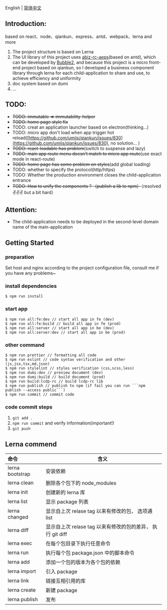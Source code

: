 English | [简体中文](./README.zh-CN.md)

## Introduction:

based on react、node、qiankun、express、antd、webpack、lerna and more

1. The project structure is based on Lerna
2. The UI library of this project uses [abiz-rc-aeps](https://github.com/Bubble2/abiz-design/tree/master/packages/abiz-rc-aeps)(based on antd), which can be developed by [Bubble2](https://github.com/Bubble2), and because this project is a micro front-end project based on qiankun, so I developed a business component library through lerna for each child-application to share and use, to achieve efficiency and uniformity
3. doc system based on dumi
4. ...

## TODO:

- ~~TODO: immutable => immutability-helper~~
- ~~TODO: home page style fix~~
- TODO: creat an application launcher based on electron(thinking...)
- TODO: micro app don't load when app trigger hot reload([https://github.com/umijs/qiankun/issues/830](https://github.com/umijs/qiankun/issues/830), no solution... )
- ~~TODO: react-loadable has problem~~(switch to suspense and lazy)
- ~~TODO: main app route menu doesn't match to micro app route~~(use exact mode in react-route)
- ~~TODO: home page has some problem on styles~~(add global loading)
- TODO: whether to specify the protocol(http/https)
- TODO: Whether the production environment closes the child-application entrance
- ~~TODO: How to unify the components？（publish a lib to npm）~~（resolved✌✌✌ but a bit hard）

## Attention:

- The child-application needs to be deployed in the second-level domain name of the main-application

## Getting Started

### preparation

Set host and nginx according to the project configuration file, consult me if you have any problems~

### install dependencies

```
$ npm run install
```

### start app

```
$ npm run all:fe:dev // start all app in fe (dev)
$ npm run all:fe:build // build all app in fe (prod)
$ npm run all:server // start all app in be (dev)
$ npm run all:server:dev // start all app in be (prod)
```

### other command

````
$ npm run prettier // formatting all code
$ npm run eslint // code syntax verification and other (js,jsx,tsx,md,json)
$ npm run stylelint // styles verification (css,scss,less)
$ npm run dumi:dev // preview document (dev)
$ npm run dumi:build // build document (prod)
$ npm run build:lcdp-rc // build lcdp-rc lib
$ npm run publish // publish to npm (if fail you can run ```npm publish --access public```)
$ npm run commit // commit code
````

### code commit steps

1. `git add .`
2. `npm run commit` and verify information(important!)
3. `git push`

## Lerna commend

| 命令            | 含义                                                       |
| :-------------- | ---------------------------------------------------------- |
| lerna bootstrap | 安装依赖                                                   |
| lerna clean     | 删除各个包下的 node_modules                                |
| lerna init      | 创建新的 lerna 库                                          |
| lerna list      | 显示 package 列表                                          |
| lerna changed   | 显示自上次 relase tag 以来有修改的包， 选项通 list         |
| lerna diff      | 显示自上次 relase tag 以来有修改的包的差异， 执行 git diff |
| lerna exec      | 在每个包目录下执行任意命令                                 |
| lerna run       | 执行每个包 package.json 中的脚本命令                       |
| lerna add       | 添加一个包的版本为各个包的依赖                             |
| lerna import    | 引入 package                                               |
| lerna link      | 链接互相引用的库                                           |
| lerna create    | 新建 package                                               |
| lerna publish   | 发布                                                       |
